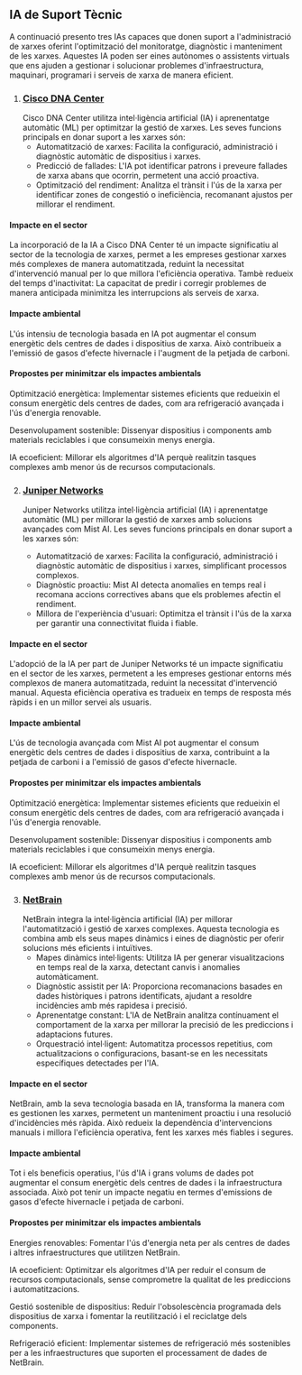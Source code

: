 ## IA de Suport Tècnic
A continuació presento tres IAs capaces que donen suport a l'administració de xarxes oferint l'optimització del monitoratge, diagnòstic i manteniment de les xarxes. Aquestes IA poden ser eines autònomes o assistents virtuals que ens ajuden a gestionar i solucionar problemes d'infraestructura, maquinari, programari i serveis de xarxa de manera eficient.

1. ### [Cisco DNA Center](https://www.cisco.com/site/mx/es/products/networking/dna-center-platform/index.html)
   Cisco DNA Center utilitza intel·ligència artificial (IA) i aprenentatge automàtic (ML) per optimitzar la gestió de xarxes. Les seves funcions principals en donar suport a les xarxes són:
   * Automatització de xarxes: Facilita la configuració, administració i diagnòstic automàtic de dispositius i xarxes.
   * Predicció de fallades: L'IA pot identificar patrons i preveure fallades de xarxa abans que ocorrin, permetent una acció proactiva.
   * Optimització del rendiment: Analitza el trànsit i l'ús de la xarxa per identificar zones de congestió o ineficiència, recomanant ajustos per millorar el rendiment.

#### Impacte en el sector
La incorporació de la IA a Cisco DNA Center té un impacte significatiu al sector de la tecnologia de xarxes, permet a les empreses gestionar xarxes més complexes de manera automatitzada, reduint la necessitat d'intervenció manual per lo que millora l'eficiència operativa. Tambè redueix del temps d'inactivitat: La capacitat de predir i corregir problemes de manera anticipada minimitza les interrupcions als serveis de xarxa.

#### Impacte ambiental
L'ús intensiu de tecnologia basada en IA pot augmentar el consum energètic dels centres de dades i dispositius de xarxa. Això contribueix a l'emissió de gasos d'efecte hivernacle i l'augment de la petjada de carboni.

#### Propostes per minimitzar els impactes ambientals
Optimització energètica: Implementar sistemes eficients que redueixin el consum energètic dels centres de dades, com ara refrigeració avançada i l'ús d'energia renovable.

Desenvolupament sostenible: Dissenyar dispositius i components amb materials reciclables i que consumeixin menys energia.

IA ecoeficient: Millorar els algoritmes d'IA perquè realitzin tasques complexes amb menor ús de recursos computacionals.

2. ### [Juniper Networks](https://www.juniper.net/us/en/products/mist-ai.html)
   Juniper Networks utilitza intel·ligència artificial (IA) i aprenentatge automàtic (ML) per millorar la gestió de xarxes amb solucions avançades com Mist AI. Les seves funcions principals en    donar suport a les xarxes són:

   * Automatització de xarxes: Facilita la configuració, administració i diagnòstic automàtic de dispositius i xarxes, simplificant processos complexos.
   * Diagnòstic proactiu: Mist AI detecta anomalies en temps real i recomana accions correctives abans que els problemes afectin el rendiment.
   * Millora de l'experiència d'usuari: Optimitza el trànsit i l'ús de la xarxa per garantir una connectivitat fluida i fiable.

#### Impacte en el sector
L'adopció de la IA per part de Juniper Networks té un impacte significatiu en el sector de les xarxes, permetent a les empreses gestionar entorns més complexos de manera automatitzada, reduint la necessitat d'intervenció manual. Aquesta eficiència operativa es tradueix en temps de resposta més ràpids i en un millor servei als usuaris.

#### Impacte ambiental
L'ús de tecnologia avançada com Mist AI pot augmentar el consum energètic dels centres de dades i dispositius de xarxa, contribuint a la petjada de carboni i a l'emissió de gasos d'efecte hivernacle.

#### Propostes per minimitzar els impactes ambientals
Optimització energètica: Implementar sistemes eficients que redueixin el consum energètic dels centres de dades, com ara refrigeració avançada i l'ús d'energia renovable.

Desenvolupament sostenible: Dissenyar dispositius i components amb materials reciclables i que consumeixin menys energia.

IA ecoeficient: Millorar els algoritmes d'IA perquè realitzin tasques complexes amb menor ús de recursos computacionals.

3. ### [NetBrain](https://www.netbraintech.com/es/blog/auto-trigger-level-0-diagnosis-event-happening/)
   NetBrain integra la intel·ligència artificial (IA) per millorar l'automatització i gestió de xarxes complexes. Aquesta tecnologia es combina amb els seus mapes dinàmics i eines de diagnòstic    per oferir solucions més eficients i intuïtives.
   * Mapes dinàmics intel·ligents: Utilitza IA per generar visualitzacions en temps real de la xarxa, detectant canvis i anomalies automàticament.
   * Diagnòstic assistit per IA: Proporciona recomanacions basades en dades històriques i patrons identificats, ajudant a resoldre incidències amb més rapidesa i precisió.
   * Aprenentatge constant: L'IA de NetBrain analitza contínuament el comportament de la xarxa per millorar la precisió de les prediccions i adaptacions futures.
   * Orquestració intel·ligent: Automatitza processos repetitius, com actualitzacions o configuracions, basant-se en les necessitats específiques detectades per l'IA.

#### Impacte en el sector
NetBrain, amb la seva tecnologia basada en IA, transforma la manera com es gestionen les xarxes, permetent un manteniment proactiu i una resolució d'incidències més ràpida. Això redueix la dependència d'intervencions manuals i millora l'eficiència operativa, fent les xarxes més fiables i segures.

#### Impacte ambiental
Tot i els beneficis operatius, l'ús d'IA i grans volums de dades pot augmentar el consum energètic dels centres de dades i la infraestructura associada. Això pot tenir un impacte negatiu en termes d'emissions de gasos d'efecte hivernacle i petjada de carboni.

#### Propostes per minimitzar els impactes ambientals
Energies renovables: Fomentar l'ús d'energia neta per als centres de dades i altres infraestructures que utilitzen NetBrain.

IA ecoeficient: Optimitzar els algoritmes d'IA per reduir el consum de recursos computacionals, sense comprometre la qualitat de les prediccions i automatitzacions.

Gestió sostenible de dispositius: Reduir l'obsolescència programada dels dispositius de xarxa i fomentar la reutilització i el reciclatge dels components.

Refrigeració eficient: Implementar sistemes de refrigeració més sostenibles per a les infraestructures que suporten el processament de dades de NetBrain.
